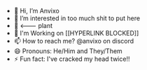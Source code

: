 - 👋 Hi, I’m Anvixo
- 👀 I’m interested in too much shit to put here
- 🌱 <--- plant
- 💞️ I'm Working on [[HYPERLINK BLOCKED]]
- 📫 How to reach me? @anvixo on discord
- 😄 Pronouns:
  He/Him and They/Them
- ⚡ Fun fact:
  I've cracked my head twice!!
